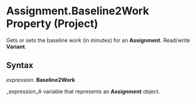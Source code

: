 
# Assignment.Baseline2Work Property (Project)

Gets or sets the baseline work (in minutes) for an  **Assignment**. Read/write  **Variant**.


## Syntax

 _expression_. **Baseline2Work**

 _expression_A variable that represents an  **Assignment** object.

